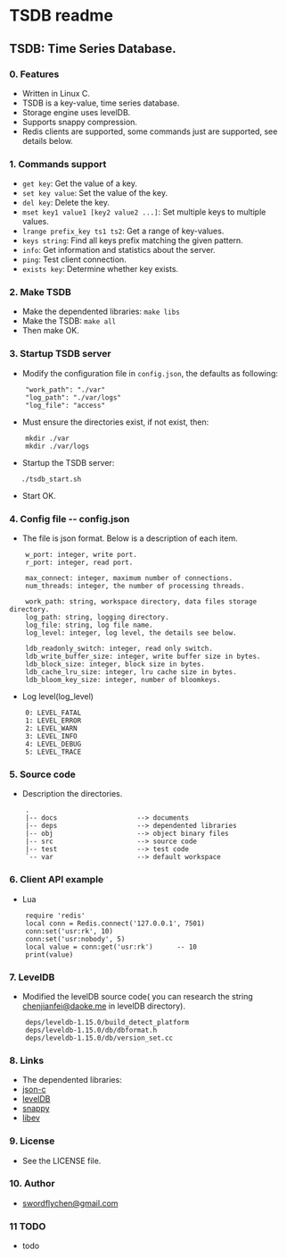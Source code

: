TSDB readme
=========================

TSDB: Time Series Database.
-------------------------

### 0. Features
* Written in Linux C.
* TSDB is a key-value, time series database.
* Storage engine uses levelDB.
* Supports snappy compression.
* Redis clients are supported, some commands just are supported, see details below.

### 1. Commands support
* `get key`: Get the value of a key.
* `set key value`: Set the value of the key.
* `del key`: Delete the key.
* `mset key1 value1 [key2 value2 ...]`: Set multiple keys to multiple values.
* `lrange prefix_key ts1 ts2`: Get a range of key-values.
* `keys string`: Find all keys prefix matching the given pattern.
* `info`: Get information and statistics about the server.
* `ping`: Test client connection.
* `exists key`: Determine whether key exists.

### 2. Make TSDB
* Make the dependented libraries:
    `make libs`
* Make the TSDB: 
    `make all`
* Then make OK.

### 3. Startup TSDB server
* Modify the configuration file in `config.json`, the defaults as following:
```
    "work_path": "./var"
    "log_path": "./var/logs"
    "log_file": "access"
```
* Must ensure the directories exist, if not exist, then:
```
    mkdir ./var
    mkdir ./var/logs
```
* Startup the TSDB server:
```
   ./tsdb_start.sh 
```
* Start OK.

### 4. Config file -- config.json
* The file is json format. Below is a description of each item.
```
    w_port: integer, write port.
    r_port: integer, read port.

    max_connect: integer, maximum number of connections.
    num_threads: integer, the number of processing threads.
    
    work_path: string, workspace directory, data files storage directory.
    log_path: string, logging directory.
    log_file: string, log file name.
    log_level: integer, log level, the details see below.
    
    ldb_readonly_switch: integer, read only switch.
    ldb_write_buffer_size: integer, write buffer size in bytes. 
    ldb_block_size: integer, block size in bytes.
    ldb_cache_lru_size: integer, lru cache size in bytes.
    ldb_bloom_key_size: integer, number of bloomkeys. 
```
* Log level(log_level)
```
    0: LEVEL_FATAL
    1: LEVEL_ERROR
    2: LEVEL_WARN
    3: LEVEL_INFO
    4: LEVEL_DEBUG
    5: LEVEL_TRACE
```
     
### 5. Source code
* Description the directories.
```
    .
    |-- docs                    --> documents
    |-- deps                    --> dependented libraries
    |-- obj                     --> object binary files
    |-- src                     --> source code
    |-- test                    --> test code
    `-- var                     --> default workspace

```

### 6. Client API example 
* Lua
```
    require 'redis'
    local conn = Redis.connect('127.0.0.1', 7501)
    conn:set('usr:rk', 10)
    conn:set('usr:nobody', 5)
    local value = conn:get('usr:rk')      -- 10
	print(value)
```

### 7. LevelDB 
* Modified the levelDB source code( you can research the string chenjianfei@daoke.me in levelDB directory).
```
    deps/leveldb-1.15.0/build_detect_platform
    deps/leveldb-1.15.0/db/dbformat.h
    deps/leveldb-1.15.0/db/version_set.cc
```

### 8. Links
* The dependented libraries:
* [json-c](https://github.com/json-c/json-c)
* [levelDB](http://code.google.com/p/leveldb/)
* [snappy]( http://code.google.com/p/snappy/downloads/detail?name=snappy-1.1.1.tar.gz)
* [libev](http://software.schmorp.de/pkg/libev.html)

### 9. License
* See the LICENSE file. 

### 10. Author 
* swordflychen@gmail.com

### 11 TODO
* todo
